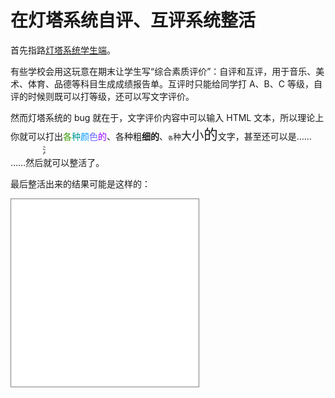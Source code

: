 # 在灯塔系统自评、互评系统整活

首先指路[灯塔系统学生端](https://student.lighthouse.ren)。

有些学校会用这玩意在期末让学生写“综合素质评价”：自评和互评，用于音乐、美术、体育、品德等科目生成成绩报告单。互评时只能给同学打 A、B、C 等级，自评的时候则既可以打等级，还可以写文字评价。

然而灯塔系统的 bug 就在于，文字评价内容中可以输入 HTML 文本，所以理论上你就可以打出<b style="color:#339900;font-weight:400">各</b><b style="color:#009999;font-weight:400">种</b><b style="color:#0099ff;font-weight:400">颜</b><b style="color:#6666ff;font-weight:400">色</b><b style="color:#9900ff;font-weight:400">的</b>、<b style="font-weight:300">各</b><b style="font-weight:400">种</b><b style="font-weight:500">粗</b><b style="font-weight:700">细</b><b style="font-weight:800">的</b>、<b style="font-size:0.6em;font-weight:400">各</b><b style="font-size:0.9em;font-weight:400">种</b><b style="font-size:1.2em;font-weight:400">大</b><b style="font-size:1.4em;font-weight:400">小</b><b style="font-size:1.6em;font-weight:400">的</b>文字，甚至还可以是……  
<marquee style="width:4em">滚动屏</marquee>  
……然后就可以整活了。

最后整活出来的结果可能是这样的：

<iframe src="./eval_list.html" height="300" style="border:1px solid gray;" title="整活效果">
</iframe>